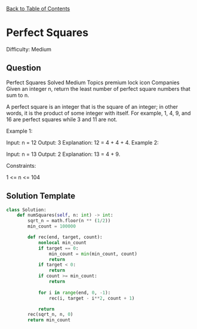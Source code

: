 [Back to Table of Contents](../README.md)

# Perfect Squares
Difficulty: Medium

## Question
Perfect Squares
Solved
Medium
Topics
premium lock icon
Companies
Given an integer n, return the least number of perfect square numbers that sum to n.

A perfect square is an integer that is the square of an integer; in other words, it is the product of some integer with itself. For example, 1, 4, 9, and 16 are perfect squares while 3 and 11 are not.

 

Example 1:

Input: n = 12
Output: 3
Explanation: 12 = 4 + 4 + 4.
Example 2:

Input: n = 13
Output: 2
Explanation: 13 = 4 + 9.
 

Constraints:

1 <= n <= 104

## Solution Template
```python
class Solution:
    def numSquares(self, n: int) -> int:
        sqrt_n = math.floor(n ** (1/2))
        min_count = 100000

        def rec(end, target, count):
            nonlocal min_count
            if target == 0:
                min_count = min(min_count, count)
                return 
            if target < 0:
                return 
            if count >= min_count:
                return
            
            for i in range(end, 0, -1):
                rec(i, target - i**2, count + 1)

            return 
        rec(sqrt_n, n, 0)
        return min_count
```
